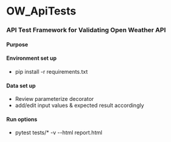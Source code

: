 # OW_ApiTests

### API Test Framework for Validating Open Weather API

#### Purpose

#### Environment set up
- pip install -r requirements.txt

#### Data set up
- Review parameterize decorator
- add/edit input values & expected result accordingly

#### Run options
- pytest tests/* -v --html report.html 
  